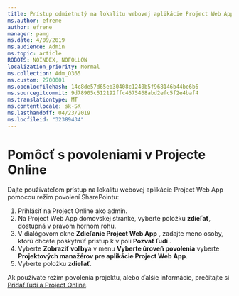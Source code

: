 ```yaml
---
title: Prístup odmietnutý na lokalitu webovej aplikácie Project Web App
ms.author: efrene
author: efrene
manager: pamg
ms.date: 4/09/2019
ms.audience: Admin
ms.topic: article
ROBOTS: NOINDEX, NOFOLLOW
localization_priority: Normal
ms.collection: Adm_O365
ms.custom: 2700001
ms.openlocfilehash: 14c8de57d65eb30408c1240b5f968146b44be6b6
ms.sourcegitcommit: 9d78905c512192ffc4675468abd2efc5f2e4baf4
ms.translationtype: MT
ms.contentlocale: sk-SK
ms.lasthandoff: 04/23/2019
ms.locfileid: "32389434"
---
```

# <a name="help-with-permissions-in-project-online"></a>Pomôcť s povoleniami v Projecte Online

Dajte používateľom prístup na lokalitu webovej aplikácie Project Web App pomocou režim povolení SharePointu:

1. Prihlásiť na Project Online ako admin.
2. Na Project Web App domovskej stránke, vyberte položku **zdieľať**, dostupná v pravom hornom rohu.
3. V dialógovom okne **Zdieľanie Project Web App** , zadajte meno osoby, ktorú chcete poskytnúť prístup k v poli **Pozvať ľudí** .
4. Vyberte **Zobraziť voľby**a v menu **Vyberte úroveň povolenia** vyberte **Projektových manažérov pre aplikácie Project Web App**.
5. Vyberte položku **zdieľať**.

Ak používate režim povolenia projektu, alebo ďalšie informácie, prečítajte si [Pridať ľudí a Project Online](https://docs.microsoft.com/projectonline/step-2-add-people-to-project-online).


  

